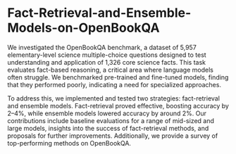 # Fact-Retrieval-and-Ensemble-Models-on-OpenBookQA

We investigated the OpenBookQA benchmark, a dataset of 5,957 elementary-level science multiple-choice questions designed to test understanding and application of 1,326 core science facts. This task evaluates fact-based reasoning, a critical area where language models often struggle. We benchmarked pre-trained and fine-tuned models, finding that they performed poorly, indicating a need for specialized approaches.

To address this, we implemented and tested two strategies: fact-retrieval and ensemble models. Fact-retrieval proved effective, boosting accuracy by 2–4%, while ensemble models lowered accuracy by around 2%. Our contributions include baseline evaluations for a range of mid-sized and large models, insights into the success of fact-retrieval methods, and proposals for further improvements. Additionally, we provide a survey of top-performing methods on OpenBookQA.

